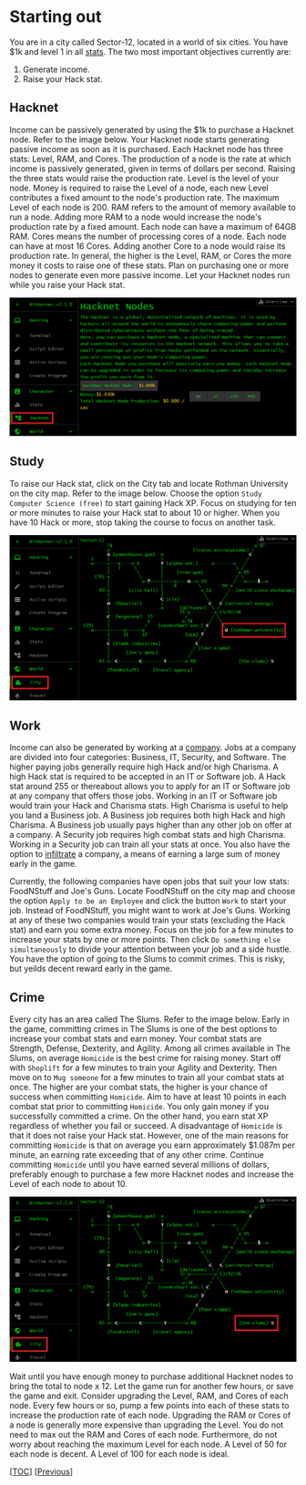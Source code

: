 # Starting out

You are in a city called Sector-12, located in a world of six cities. You have
$1k and level 1 in all
[stats](https://bitburner.readthedocs.io/en/latest/basicgameplay/stats.html).
The two most important objectives currently are:

1. Generate income.
1. Raise your Hack stat.

## Hacknet

Income can be passively generated by using the $1k to purchase a Hacknet node.
Refer to the image below. Your Hacknet node starts generating passive income as
soon as it is purchased. Each Hacknet node has three stats: Level, RAM, and
Cores. The production of a node is the rate at which income is passively
generated, given in terms of dollars per second. Raising the three stats would
raise the production rate. Level is the level of your node. Money is required to
raise the Level of a node, each new Level contributes a fixed amount to the
node's production rate. The maximum Level of each node is 200. RAM refers to the
amount of memory available to run a node. Adding more RAM to a node would
increase the node's production rate by a fixed amount. Each node can have a
maximum of 64GB RAM. Cores means the number of processing cores of a node. Each
node can have at most 16 Cores. Adding another Core to a node would raise its
production rate. In general, the higher is the Level, RAM, or Cores the more
money it costs to raise one of these stats. Plan on purchasing one or more nodes
to generate even more passive income. Let your Hacknet nodes run while you raise
your Hack stat.

![Hacknet](image/hacknet.png "Hacknet")

## Study

To raise our Hack stat, click on the City tab and locate Rothman University on
the city map. Refer to the image below. Choose the option
`Study Computer Science (free)` to start gaining Hack XP. Focus on studying for
ten or more minutes to raise your Hack stat to about 10 or higher. When you have
10 Hack or more, stop taking the course to focus on another task.

![Rothman University](image/rothman-university.png "Rothman University")

## Work

Income can also be generated by working at a
[company](https://bitburner.readthedocs.io/en/latest/basicgameplay/companies.html).
Jobs at a company are divided into four categories: Business, IT, Security, and
Software. The higher paying jobs generally require high Hack and/or high
Charisma. A high Hack stat is required to be accepted in an IT or Software job.
A Hack stat around 255 or thereabout allows you to apply for an IT or Software
job at any company that offers those jobs. Working in an IT or Software job
would train your Hack and Charisma stats. High Charisma is useful to help you
land a Business job. A Business job requires both high Hack and high Charisma. A
Business job usually pays higher than any other job on offer at a company. A
Security job requires high combat stats and high Charisma. Working in a Security
job can train all your stats at once. You also have the option to
[infiltrate](https://bitburner.readthedocs.io/en/latest/basicgameplay/infiltration.html)
a company, a means of earning a large sum of money early in the game.

Currently, the following companies have open jobs that suit your low stats:
FoodNStuff and Joe's Guns. Locate FoodNStuff on the city map and choose the
option `Apply to be an Employee` and click the button `Work` to start your job.
Instead of FoodNStuff, you might want to work at Joe's Guns. Working at any of
these two companies would train your stats (excluding the Hack stat) and earn
you some extra money. Focus on the job for a few minutes to increase your stats
by one or more points. Then click `Do something else simultaneously` to divide
your attention between your job and a side hustle. You have the option of going
to the Slums to commit crimes. This is risky, but yeilds decent reward early in
the game.

## Crime

Every city has an area called The Slums. Refer to the image below. Early in the
game, committing crimes in The Slums is one of the best options to increase your
combat stats and earn money. Your combat stats are Strength, Defense, Dexterity,
and Agility. Among all crimes available in The Slums, on average `Homicide` is
the best crime for raising money. Start off with `Shoplift` for a few minutes to
train your Agility and Dexterity. Then move on to `Mug someone` for a few
minutes to train all your combat stats at once. The higher are your combat
stats, the higher is your chance of success when committing `Homicide`. Aim to
have at least 10 points in each combat stat prior to committing `Homicide`. You
only gain money if you successfully committed a crime. On the other hand, you
earn stat XP regardless of whether you fail or succeed. A disadvantage of
`Homicide` is that it does not raise your Hack stat. However, one of the main
reasons for committing `Homicide` is that on average you earn approximately
$1.087m per minute, an earning rate exceeding that of any other crime. Continue
committing `Homicide` until you have earned several millions of dollars,
preferably enough to purchase a few more Hacknet nodes and increase the Level of
each node to about 10.

![The Slums](image/slums.png "The Slums")

Wait until you have enough money to purchase additional Hacknet nodes to bring
the total to node x 12. Let the game run for another few hours, or save the game
and exit. Consider upgrading the Level, RAM, and Cores of each node. Every few
hours or so, pump a few points into each of these stats to increase the
production rate of each node. Upgrading the RAM or Cores of a node is generally
more expensive than upgrading the Level. You do not need to max out the RAM and
Cores of each node. Furthermore, do not worry about reaching the maximum Level
for each node. A Level of 50 for each node is decent. A Level of 100 for each
node is ideal.

[[TOC](README.md "Table of Contents")] [[Previous](intro.md "Introduction")]
